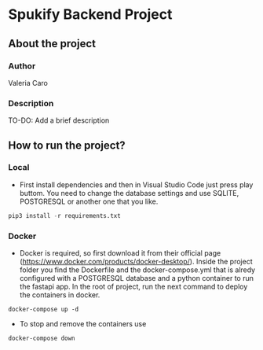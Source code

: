 # Spukify Backend Project

## About the project

### Author

Valeria Caro 

### Description

TO-DO: Add a brief description

## How to run the project?
### Local
- First install dependencies and then in Visual Studio Code just press play buttom. You need to change the database settings and use SQLITE, POSTGRESQL or another one that you like.
```python
pip3 install -r requirements.txt
```

### Docker

- Docker is required, so first download it from their official page (https://www.docker.com/products/docker-desktop/). Inside the project folder you find the Dockerfile and the docker-compose.yml that is alredy configured with a POSTGRESQL database and a python container to run the fastapi app. In the root of project, run the next command to deploy the containers in docker.

```docker
docker-compose up -d
```

- To stop and remove the containers use

```docker
docker-compose down
```





